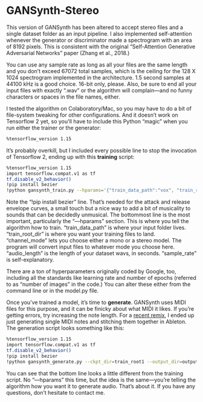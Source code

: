 # GANSynth-Stereo

This version of GANSynth has been altered to accept stereo files and a single dataset folder as an input pipeline. I also implemented self-attention whenever the generator or discriminator made a spectrogram with an area of 8192 pixels. This is consistent with the original “Self-Attention Generative Adversarial Networks” paper (Zhang et al., 2018.)

You can use any sample rate as long as all your files are the same length and you don’t exceed 67072 total samples, which is the ceiling for the 128 X 1024 spectrogram implemented in the architecture. 1.5 second samples at 44100 kHz is a good choice. 16-bit only, please. Also, be sure to end all your input files with exactly “.wav” or the algorithm will complain—and no funny characters or spaces in the file names, either.

I tested the algorithm on Colaboratory/Mac, so you may have to do a bit of file-system tweaking for other configurations. And it doesn’t work on Tensorflow 2 yet, so you'll have to include this Python “magic” when you run either the trainer or the generator:

```bash
%tensorflow_version 1.15
```

It’s probably overkill, but I included every possible line to stop the invocation of Tensorflow 2, ending up with this **training** script:

```bash
%tensorflow_version 1.15
import tensorflow.compat.v1 as tf
tf.disable_v2_behavior()
!pip install bezier
!python gansynth_train.py --hparams='{"train_data_path":"vox", "train_root_dir":"train_root1", "channel_mode":"stereo", "audio_length":1.5, "sample_rate":44100}'
```

Note the “!pip install bezier” line. That’s needed for the attack and release envelope curves, a small touch but a nice way to add a bit of musicality to sounds that can be decidedly unmusical. The bottommost line is the most important, particularly the “—hparams” section. This is where you tell the algorithm how to train. “train_data_path” is where your input folder lives. “train_root_dir” is where you want your training files to land. “channel_mode” lets you choose either a mono or a stereo model. The program will convert input files to whatever mode you choose here. “audio_length” is the length of your dataset wavs, in seconds. “sample_rate” is self-explanatory.

There are a ton of hyperparameters originally coded by Google, too, including all the standards like learning rate and number of epochs (referred to as “number of images” in the code.) You can alter these either from the command line or in the model.py file.

Once you’ve trained a model, it’s time to **generate**. GANSynth uses MIDI files for this purpose, and it can be finicky about what MIDI it likes. If you’re getting errors, try increasing the note length. For a [recent remix](http://soundcloud.com/demonflexcouncil/ymmwina), I ended up just generating single MIDI notes and stitching them together in Ableton. The generation script looks something like this:

```bash
%tensorflow_version 1.15
import tensorflow.compat.v1 as tf
tf.disable_v2_behavior()
!pip install bezier
!python gansynth_generate.py --ckpt_dir=train_root1 --output_dir=output --midi_file=midi/063.mid --attack_percent=1 --attack_slope=0.5 --release_percent=1 --release_slope=0.5
```

You can see that the bottom line looks a little different from the training script. No “—hparams” this time, but the idea is the same—you’re telling the algorithm how you want it to generate audio. That’s about it. If you have any questions, don’t hesitate to contact me.



